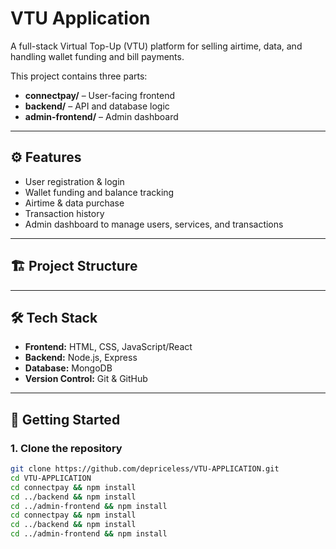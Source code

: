 # VTU Application

A full-stack Virtual Top-Up (VTU) platform for selling airtime, data, and handling wallet funding and bill payments.

This project contains three parts:

- **connectpay/** – User-facing frontend
- **backend/** – API and database logic
- **admin-frontend/** – Admin dashboard

---

## ⚙️ Features

- User registration & login
- Wallet funding and balance tracking
- Airtime & data purchase
- Transaction history
- Admin dashboard to manage users, services, and transactions

---

## 🏗️ Project Structure


---

## 🛠️ Tech Stack

- **Frontend:** HTML, CSS, JavaScript/React
- **Backend:** Node.js, Express
- **Database:** MongoDB
- **Version Control:** Git & GitHub

---

## 🚀 Getting Started

### 1. Clone the repository
```bash
git clone https://github.com/depriceless/VTU-APPLICATION.git
cd VTU-APPLICATION
cd connectpay && npm install
cd ../backend && npm install
cd ../admin-frontend && npm install
cd connectpay && npm install
cd ../backend && npm install
cd ../admin-frontend && npm install

